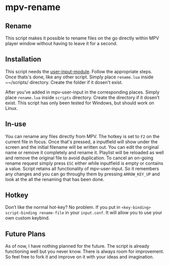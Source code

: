 # mpv-rename

## Rename
This script makes it possible to rename files on the go directly within MPV player window without having to leave it for a second. 

## Installation
This script needs the [user-input-module](https://github.com/CogentRedTester/mpv-user-input/). Follow the appropriate steps.
Once thats's done, like any other script. Simply place `rename.lua` inside ~~/scripts/ directory. Create the folder if it dosen't exist. 


After you’ve added in mpv-user-input in the corresponding places. Simply place `rename.lua` inside `scripts` directory. Create the directory if it dosen’t exist. This script has only been tested for Windows, but should work on Linux.

## In-use
You can rename any files directly from MPV. The hotkey is set to `F2` on the current file in focus. Once that's pressed, a inputfield will show under the screen and the initial filename will be written out. You can edit the original name or remove it completely and rename it. Playlist will be reloaded as well and remove the original file to avoid duplication. To cancel an on-going rename request simply press `ESC` either while inputfield is empty or contains a value. Script retains all functionality of mpv-user-input. So  it remembers any changes and you can go throughy them by pressing `ARROW_KEY_UP` and look at the all the renaming that has been done.

## Hotkey
Don’t like the normal hot-key? No problem. If you put in `<key-binding> script-binding rename-file` in your `input.conf`. It will allow you to use your own custom keybind.

## Future Plans
As of now, I have nothing planned for the future. The script is already functioning well but you never know. There is always room for improvement. So feel free to fork it and improve on it with your ideas and imagination.
